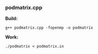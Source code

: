### podmatrix.cpp ###

**Build:**

    g++ podmatrix.cpp -fopenmp -o podmatrix
**Work:**

    ./podmatrix < podmatrix.in
